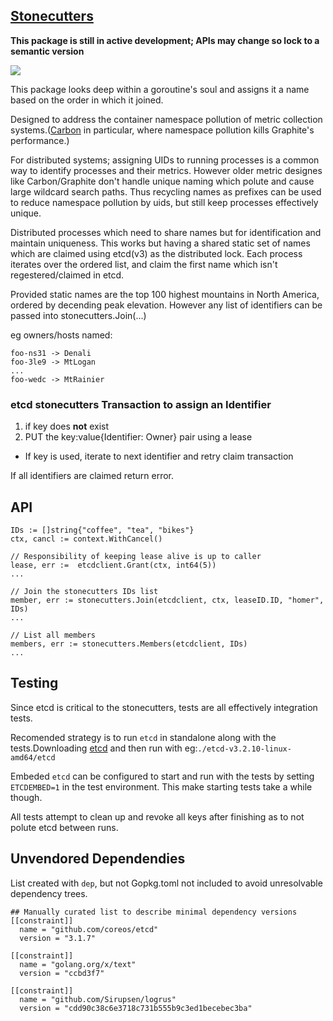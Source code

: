 [Stonecutters](https://youtu.be/HmEtR17A6ck?t=2m55s)
------------

**This package is still in active development; APIs may change so lock to a semantic version**

![](https://vignette1.wikia.nocookie.net/simpsons/images/1/16/Hammer_symbol.png/revision/latest?cb=20101006090032)

This package looks deep within a goroutine's soul and assigns it a name based on the order in which it joined.

Designed to address the container namespace pollution of metric collection systems.([Carbon](https://github.com/graphite-project/carbon) in particular, where namespace pollution kills Graphite's performance.)

For distributed systems; assigning UIDs to running processes is a common way to identify processes and their metrics. However older metric designes like Carbon/Graphite don't handle unique naming which polute and cause large wildcard search paths. Thus recycling names as prefixes can be used to reduce namespace pollution by uids, but still keep processes effectively unique. 

Distributed processes which need to share names but for identification and maintain uniqueness. This works but having a shared static set of names which are claimed using etcd(v3) as the distributed lock. Each process iterates over the ordered list, and claim the first name which isn't regestered/claimed in etcd.

Provided static names are the top 100 highest mountains in North America, ordered by decending peak elevation. However any list of identifiers can be passed into stonecutters.Join(...)  

eg owners/hosts named:

```
foo-ns31 -> Denali
foo-3le9 -> MtLogan
...
foo-wedc -> MtRainier
```

### etcd stonecutters Transaction to assign an Identifier 
1. if key does **not** exist 
2. PUT the key:value{Identifier: Owner} pair using a lease
  * If key is used, iterate to next identifier and retry claim transaction

If all identifiers are claimed return error.

## API

```
IDs := []string{"coffee", "tea", "bikes"}
ctx, cancl := context.WithCancel()

// Responsibility of keeping lease alive is up to caller
lease, err :=  etcdclient.Grant(ctx, int64(5))
...

// Join the stonecutters IDs list
member, err := stonecutters.Join(etcdclient, ctx, leaseID.ID, "homer", IDs)
...

// List all members
members, err := stonecutters.Members(etcdclient, IDs)
...
```

## Testing

Since etcd is critical to the stonecutters, tests are all effectively integration tests.

Recomended strategy is to run `etcd` in standalone along with the tests.Downloading [etcd](https://github.com/coreos/etcd/releases/tag/v3.2.10) and then run with eg:`./etcd-v3.2.10-linux-amd64/etcd`


Embeded `etcd` can be configured to start and run with the tests by setting `ETCDEMBED=1` in the test environment. This make starting tests take a while though.

All tests attempt to clean up and revoke all keys after finishing as to not polute etcd between runs.


## Unvendored Dependendies

List created with `dep`, but not Gopkg.toml not included to avoid unresolvable dependency trees.

```
## Manually curated list to describe minimal dependency versions
[[constraint]]
  name = "github.com/coreos/etcd"
  version = "3.1.7"

[[constraint]]
  name = "golang.org/x/text"
  version = "ccbd3f7"

[[constraint]]
  name = "github.com/Sirupsen/logrus"
  version = "cdd90c38c6e3718c731b555b9c3ed1becebec3ba"
```
